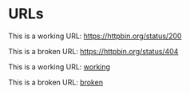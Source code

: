 # URLs

This is a working URL: <https://httpbin.org/status/200>

This is a broken URL: <https://httpbin.org/status/404>

This is a working URL: [working](https://httpbin.org/status/200)

This is a broken URL: [broken](https://httpbin.org/status/404)
